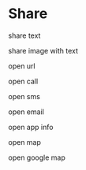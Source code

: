# Share

share text

share image with text

open url

open call

open sms

open email

open app info

open map

open google map
